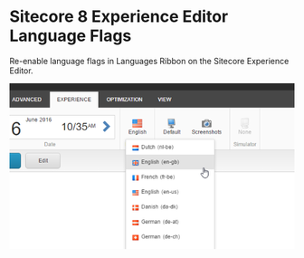 # Sitecore 8 Experience Editor Language Flags

Re-enable language flags in Languages Ribbon on the Sitecore Experience Editor.

![languages](https://raw.githubusercontent.com/strezag/Sitecore8ExperienceEditorFlags/master/FinalResult.png)
